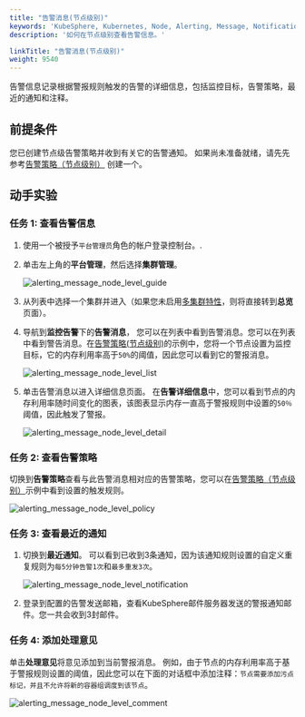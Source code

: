 ```yaml
---
title: "告警消息(节点级别)"
keywords: 'KubeSphere, Kubernetes, Node, Alerting, Message, Notification'
description: '如何在节点级别查看告警信息。'

linkTitle: "告警消息(节点级别)"
weight: 9540
---
```


告警信息记录根据警报规则触发的告警的详细信息，包括监控目标，告警策略，最近的通知和注释。
## 前提条件

您已创建节点级告警策略并收到有关它的告警通知。 如果尚未准备就绪，请先先参考[告警策略（节点级别）](../alerting-policy/) 创建一个。

## 动手实验

### 任务 1: 查看告警信息

1. 使用一个被授予`平台管理员`角色的帐户登录控制台。.

2. 单击左上角的**平台管理**，然后选择**集群管理**。

    ![alerting_message_node_level_guide](/images/docs/alerting-zh/alerting_message_node_level_guide.png)

3. 从列表中选择一个集群并进入（如果您未启用[多集群特性](../../../multicluster-management/)，则将直接转到**总览**页面）。

4. 导航到**监控告警**下的**告警消息**， 您可以在列表中看到告警消息。您可以在列表中看到警告消息。在[告警策略(节点级别)](../alerting-policy/)的示例中，您将一个节点设置为监控目标，它的内存利用率高于`50%`的阈值，因此您可以看到它的警报消息。

    ![alerting_message_node_level_list](/images/docs/alerting-zh/alerting_message_node_level_list.png)

5. 单击告警消息以进入详细信息页面。 在**告警详细信息**中，您可以看到节点的内存利用率随时间变化的图表，该图表显示内存一直高于警报规则中设置的`50％`阈值，因此触发了警报。

    ![alerting_message_node_level_detail](/images/docs/alerting-zh/alerting_message_node_level_detail.png)

### 任务 2: 查看告警策略

切换到**告警策略**查看与此告警消息相对应的告警策略，您可以在[告警策略（节点级别）](../alerting-policy/)示例中看到设置的触发规则。

![alerting_message_node_level_policy](/images/docs/alerting-zh/alerting_message_node_level_policy.png)

### 任务 3: 查看最近的通知

1. 切换到**最近通知**。 可以看到已收到3条通知，因为该通知规则设置的自定义重复规则为`每5分钟告警1次`和`最多重发3次`。

    ![alerting_message_node_level_notification](/images/docs/alerting-zh/alerting_message_node_level_notification.png)

2. 登录到配置的告警发送邮箱，查看KubeSphere邮件服务器发送的警报通知邮件。您一共会收到3封邮件。

### 任务 4: 添加处理意见

单击**处理意见**将意见添加到当前警报消息。 例如，由于节点的内存利用率高于基于警报规则设置的阈值，因此您可以在下面的对话框中添加注释：`节点需要添加污点标记，并且不允许将新的容器组调度到该节点`。

![alerting_message_node_level_comment](/images/docs/alerting-zh/alerting_message_node_level_comment.png)
